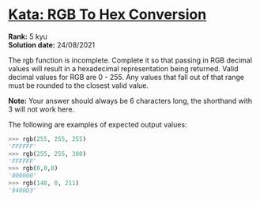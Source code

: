 # [Kata: RGB To Hex Conversion](https://www.codewars.com/kata/513e08acc600c94f01000001)
**Rank:** 5 kyu  
**Solution date:** 24/08/2021

The rgb function is incomplete. Complete it so that passing in RGB decimal values will result in a hexadecimal representation being returned. Valid decimal values for RGB are 0 - 255. Any values that fall out of that range must be rounded to the closest valid value.

**Note:** Your answer should always be 6 characters long, the shorthand with 3 will not work here.

The following are examples of expected output values:
```python
>>> rgb(255, 255, 255) 
'FFFFFF'
>>> rgb(255, 255, 300)
'FFFFFF'
>>> rgb(0,0,0)
'000000'
>>> rgb(148, 0, 211)
'9400D3'
```
